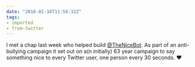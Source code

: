 ```yaml
---
date: "2018-01-16T11:58:32Z"
tags:
- imported
- from-twitter
---
```

I met a chap last week who helped build [@TheNiceBot](/twitter/#/TheNiceBot). As part of an anti-bullying campaign it set out on a\(n initially) 63 year campaign to say something nice to every Twitter user, one person every 30 seconds. ♥️
